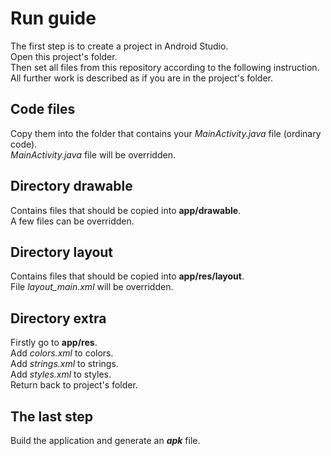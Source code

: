 # Run guide

The first step is to create a project in Android Studio.<br>
Open this project's folder.<br>
Then set all files from this repository according to the following instruction.<br>
All further work is described as if you are in the project's folder.

## Code files
Copy them into the folder that contains your _MainActivity.java_ file (ordinary code).<br>
_MainActivity.java_ file will be overridden.

## Directory drawable
Contains files that should be copied into __app/drawable__.<br>
A few files can be overridden.

## Directory layout
Contains files that should be copied into __app/res/layout__.<br>
File _layout_main.xml_ will be overridden.

## Directory extra
Firstly go to __app/res__.<br>
Add _colors.xml_ to colors.<br>
Add _strings.xml_ to strings.<br>
Add _styles.xml_ to styles.<br>
Return back to project's folder.

## The last step
Build the application and generate an ___apk___ file.
